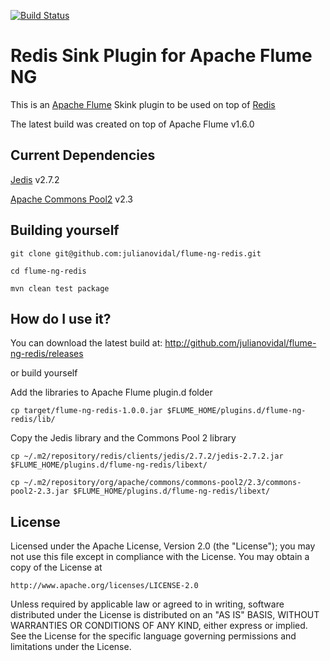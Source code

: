 [![Build Status](https://travis-ci.org/julianovidal/flume-ng-redis.svg?branch=master)](https://travis-ci.org/julianovidal/flume-ng-redis)

# Redis Sink Plugin for Apache Flume NG

This is an [Apache Flume](https://flume.apache.org/) Skink plugin to be used on top of [Redis](http://redis.io)

The latest build was created on top of Apache Flume v1.6.0
  
## Current Dependencies
[Jedis](https://github.com/xetorthio/jedis) v2.7.2

[Apache Commons Pool2](http://commons.apache.org/proper/commons-pool/) v2.3

## Building yourself

`git clone git@github.com:julianovidal/flume-ng-redis.git`

`cd flume-ng-redis`

`mvn clean test package`

## How do I use it?
You can download the latest build at: http://github.com/julianovidal/flume-ng-redis/releases

or build yourself

Add the libraries to Apache Flume plugin.d folder
 
`cp target/flume-ng-redis-1.0.0.jar $FLUME_HOME/plugins.d/flume-ng-redis/lib/`

Copy the Jedis library and the Commons Pool 2 library

`cp ~/.m2/repository/redis/clients/jedis/2.7.2/jedis-2.7.2.jar $FLUME_HOME/plugins.d/flume-ng-redis/libext/`

`cp ~/.m2/repository/org/apache/commons/commons-pool2/2.3/commons-pool2-2.3.jar $FLUME_HOME/plugins.d/flume-ng-redis/libext/`


## License
Licensed under the Apache License, Version 2.0 (the "License"); you may not use this file except in compliance with the License. You may obtain a copy of the License at

`http://www.apache.org/licenses/LICENSE-2.0`

Unless required by applicable law or agreed to in writing, software distributed under the License is distributed on an "AS IS" BASIS, WITHOUT WARRANTIES OR CONDITIONS OF ANY KIND, either express or implied. See the License for the specific language governing permissions and limitations under the License.